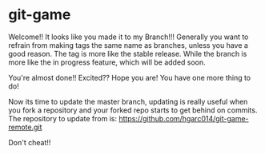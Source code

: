 git-game
========

Welcome!! It looks like you made it to my Branch!!!
Generally you want to refrain from making tags the same name as branches, unless you have a good reason.
The tag is more like the stable release.
While the branch is more like the in progress feature, which will be added soon.

You're almost done!! Excited?? Hope you are! You have one more thing to do!

Now its time to update the master branch, updating is really useful when you fork a repository and your forked repo starts to get behind on commits. The repository to update from is: https://github.com/hgarc014/git-game-remote.git

Don't cheat!!
